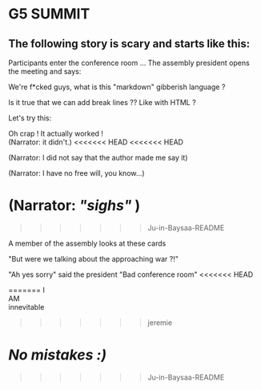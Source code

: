 # G5 SUMMIT

## The following story is scary and starts like this:

Participants enter the conference room ...
The assembly president opens the meeting and says:

We're f*cked guys, what is this "markdown" gibberish language ? 

Is it true that we can add break lines ?? Like with HTML ?

Let's try this:</br>

Oh crap ! It actually worked ! </br>
(Narrator: it didn't.)
<<<<<<< HEAD
<<<<<<< HEAD

(Narrator: I did not say that the author made me say it)

(Narrator: I have no free will, you know...)

(Narrator: *"sighs"* )
=======
>>>>>>> Ju-in-Baysaa-README

A member of the assembly looks at these cards

"But were we talking about the approaching war ?!"

"Ah yes sorry" said the president "Bad conference room"
<<<<<<< HEAD


=======
 I <br> AM <br> innevitable
>>>>>>> jeremie


**_No mistakes :)_**
=======
>>>>>>> Ju-in-Baysaa-README
